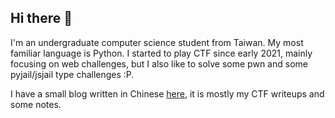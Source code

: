 ## Hi there 🖖

I'm an undergraduate computer science student from Taiwan. My most familiar language is Python. I started to play CTF since early 2021, mainly focusing on web challenges, but I also like to solve some pwn and some pyjail/jsjail type challenges :P.

I have a small blog written in Chinese [here](https://lebr0nli.github.io/blog/), it is mostly my CTF writeups and some notes.

